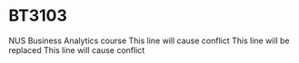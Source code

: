 # BT3103

NUS Business Analytics course
This line will cause  conflict
This line will be replaced
This line will cause  conflict
